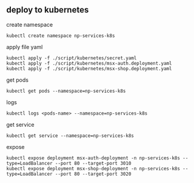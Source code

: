 ## deploy to kubernetes

create namespace

```
kubectl create namespace np-services-k8s
```

apply file yaml

```
kubectl apply -f ./script/kubernetes/secret.yaml
kubectl apply -f ./script/kubernetes/msx-auth.deployment.yaml
kubectl apply -f ./script/kubernetes/msx-shop.deployment.yaml
```

get pods

```
kubectl get pods --namespace=np-services-k8s
```

logs

```
kubectl logs <pods-name> --namespace=np-services-k8s
```

get service

```
kubectl get service --namespace=np-services-k8s
```

expose

```
kubectl expose deployment msx-auth-deployment -n np-services-k8s --type=LoadBalancer --port 80 --target-port 3010
kubectl expose deployment msx-shop-deployment -n np-services-k8s --type=LoadBalancer --port 80 --target-port 3020
```
